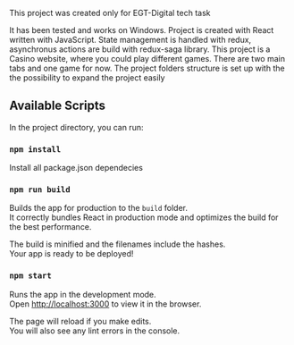 
This project was created only for EGT-Digital tech task

It has been tested and works on Windows.
Project is created with React written with JavaScript. State management is handled with redux, asynchronus actions are build with redux-saga library.
This project is a Casino website, where you could play different games. There are two main tabs and one game for now.
The project folders structure is set up with the the possibility to expand the project easily
## Available Scripts

In the project directory, you can run:
### `npm install`

Install all package.json dependecies

### `npm run build`

Builds the app for production to the `build` folder.\
It correctly bundles React in production mode and optimizes the build for the best performance.

The build is minified and the filenames include the hashes.\
Your app is ready to be deployed!

### `npm start`

Runs the app in the development mode.\
Open [http://localhost:3000](http://localhost:3000) to view it in the browser.

The page will reload if you make edits.\
You will also see any lint errors in the console.
